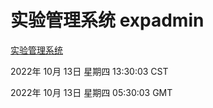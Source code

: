 # 实验管理系统 expadmin
[实验管理系统](http://27.19.33.125:56808/expadmin-782313d2-e1b1-4ea7-932e-3a55e6a1a4d0/)

2022年 10月 13日 星期四 13:30:03 CST

2022年 10月 13日 星期四 05:30:03 GMT
